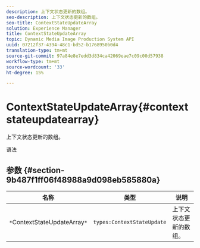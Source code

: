 ```yaml
---
description: 上下文状态更新的数组。
seo-description: 上下文状态更新的数组。
seo-title: ContextStateUpdateArray
solution: Experience Manager
title: ContextStateUpdateArray
topic: Dynamic Media Image Production System API
uuid: 07212f37-4394-48c1-bd52-b1768950b0d4
translation-type: tm+mt
source-git-commit: 97a84e8e7edd3d834ca42069eae7c09c00d57938
workflow-type: tm+mt
source-wordcount: '33'
ht-degree: 15%

---
```



# ContextStateUpdateArray{#contextstateupdatearray}

上下文状态更新的数组。

语法

## 参数 {#section-9b487f1ff06f48988a9d098eb585880a}

| 名称 | 类型 | 说明 |
|---|---|---|
| `*`ContextStateUpdateArray`*` | `types:ContextStateUpdate` | 上下文状态更新的数组。 |

